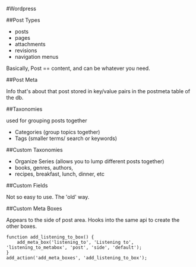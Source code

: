 #Wordpress

##Post Types
- posts
- pages
- attachments
- revisions
- navigation menus

Basically, Post == content, and can be whatever you need.

##Post Meta

Info that's about that post stored in key/value pairs in the postmeta table of the db.

##Taxonomies

used for grouping posts together

- Categories (group topics together)
- Tags (smaller terms/ search or keywords)

##Custom Taxonomies

 - Organize Series (allows you to lump different posts together)
 - books, genres, authors,
 - recipes, breakfast, lunch, dinner, etc

##Custom Fields

Not so easy to use. The 'old' way.

##Custom Meta Boxes

Appears to the side of post area. Hooks into the same api to create the other boxes.

```
function add_listening_to_box() {
	add_meta_box('listening_to', 'Listening to', 'listening_to_metabox', 'post', 'side', 'default');
}
add_action('add_meta_boxes', 'add_listening_to_box');
```